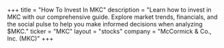 +++
title = "How To Invest In MKC"
description = "Learn how to invest in MKC with our comprehensive guide. Explore market trends, financials, and the social pulse to help you make informed decisions when analyzing $MKC."
ticker = "MKC"
layout = "stocks"
company = "McCormick & Co., Inc. (MKC)"
+++

